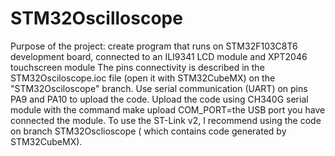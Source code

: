 # STM32Oscilloscope
Purpose of the project: create program that runs on STM32F103C8T6 development board, connected to an ILI9341 LCD module and XPT2046 touchscreen module
The pins connectivity is described in the STM32Osciloscope.ioc file (open it with STM32CubeMX) on the "STM32Osciloscope" branch.
Use serial communication (UART) on pins PA9 and PA10 to upload the code.
Upload the code using CH340G serial module with the command make upload COM_PORT=the USB port you have connected the module.
To use the ST-Link v2, I recommend using the code on branch STM32Osclioscope ( which contains code generated by STM32CubeMX).
